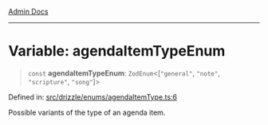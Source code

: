 [Admin Docs](/)

***

# Variable: agendaItemTypeEnum

> `const` **agendaItemTypeEnum**: `ZodEnum`\<\[`"general"`, `"note"`, `"scripture"`, `"song"`\]\>

Defined in: [src/drizzle/enums/agendaItemType.ts:6](https://github.com/Sourya07/talawa-api/blob/cfbd515d04ffba748b09232a33807f1845dd1878/src/drizzle/enums/agendaItemType.ts#L6)

Possible variants of the type of an agenda item.
